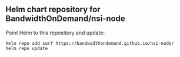 ## Helm chart repository for BandwidthOnDemand/nsi-node

Point Helm to this repository and update:

```shell
helm repo add surf https://bandwidthondemand.github.io/nsi-node/
helm repo update
```
